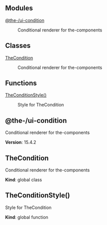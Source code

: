 <!--- Code generated by @the-/script-doc. DO NOT EDIT. -->

## Modules

<dl>
<dt><a href="#module_@the-/ui-condition">@the-/ui-condition</a></dt>
<dd><p>Conditional renderer for the-components</p>
</dd>
</dl>

## Classes

<dl>
<dt><a href="#TheCondition">TheCondition</a></dt>
<dd><p>Conditional renderer for the-components</p>
</dd>
</dl>

## Functions

<dl>
<dt><a href="#TheConditionStyle">TheConditionStyle()</a></dt>
<dd><p>Style for TheCondition</p>
</dd>
</dl>

<a name="module_@the-/ui-condition"></a>

## @the-/ui-condition
Conditional renderer for the-components

**Version**: 15.4.2  
<a name="TheCondition"></a>

## TheCondition
Conditional renderer for the-components

**Kind**: global class  
<a name="TheConditionStyle"></a>

## TheConditionStyle()
Style for TheCondition

**Kind**: global function  
